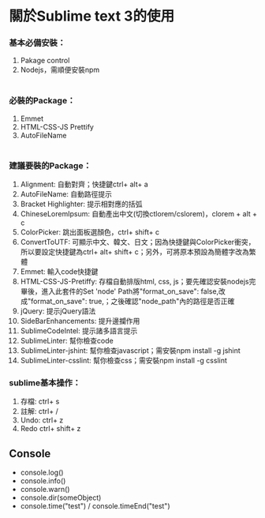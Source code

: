 # 關於Sublime text 3的使用

### 基本必備安裝： <br>
1. Pakage control<br>
2. Nodejs，需順便安裝npm<br><br>

### 必裝的Package：<br>
1. Emmet<br>
2. HTML-CSS-JS Prettify<br>
3. AutoFileName <br><br>

### 建議要裝的Package：<br>

1. Alignment: 自動對齊；快捷鍵ctrl+ alt+ a<br>
2. AutoFileName: 自動路徑提示<br>
3. Bracket Highlighter: 提示相對應的括弧<br>
4. ChineseLoremIpsum: 自動產出中文(切換ctlorem/cslorem)，clorem + alt + c<br>
5. ColorPicker: 跳出面板選顏色，ctrl+ shift+ c<br>
6. ConvertToUTF: 可顯示中文、韓文、日文；因為快捷鍵與ColorPicker衝突，所以要設定快捷鍵為ctrl+ alt+ shift+ c；另外，可將原本預設為簡體字改為繁體<br>
7. Emmet: 輸入code快捷鍵<br>
8. HTML-CSS-JS-Pretiffy: 存檔自動排版html, css, js；要先確認安裝nodejs完畢後，進入此套件的Set 'node' Path將"format_on_save": false,改成"format_on_save": true,；之後確認"node_path"內的路徑是否正確<br>
9. jQuery: 提示jQuery語法<br>
10. SideBarEnhancements: 提升邊攔作用<br>
11. SublimeCodeIntel: 提示諸多語言提示<br>
12. SublimeLinter: 幫你檢查code<br>
13. SublimeLinter-jshint: 幫你檢查javascript；需安裝npm install -g jshint<br>
14. SublimeLinter-csslint: 幫你檢查css；需安裝npm install -g csslint<br>

### sublime基本操作：<br>

1. 存檔: ctrl+ s<br>
2. 註解: ctrl+ /<br>
3. Undo: ctrl+ z<br>
4. Redo ctrl+ shift+ z<br>

## Console
+ console.log()
+ console.info()
+ console.warn()
+ console.dir(someObject)
+ console.time("test") / console.timeEnd("test")
